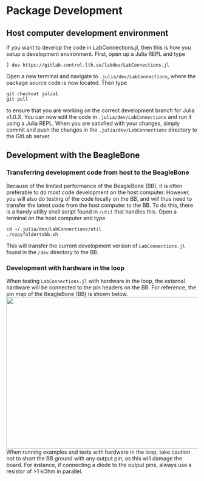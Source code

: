 
<a id='Package-Development-1'></a>

# Package Development


<a id='Host-computer-development-environment-1'></a>

## Host computer development environment


If you want to develop the code in LabConnections.jl, then this is how you setup a development environment. First, open up a Julia REPL and type


```
] dev https://gitlab.control.lth.se/labdev/LabConnections.jl
```


Open a new terminal and navigate to `.julia/dev/LabConnections`, where the package source code is now located. Then type


```
git checkout julia1
git pull
```


to ensure that you are working on the correct development branch for Julia v1.0.X. You can now edit the code in `.julia/dev/LabConnections` and run it using a Julia REPL. When you are satisfied with your changes, simply commit and push the changes in the `.julia/dev/LabConnections` directory to the GitLab server.


<a id='Development-with-the-BeagleBone-1'></a>

## Development with the BeagleBone


<a id='Transferring-development-code-from-host-to-the-BeagleBone-1'></a>

### Transferring development code from host to the BeagleBone


Because of the limited performance of the BeagleBone (BB), it is often preferable to do most code development on the host computer. However, you will also do testing of the code locally on the BB, and will thus need to transfer the latest code from the host computer to the BB. To do this, there is a handy utility shell script found in `/util` that handles this. Open a terminal on the host computer and type


```
cd ~/.julia/dev/LabConnections/util
./copyfoldertobb.sh
```


This will transfer the current development version of `LabConnections.jl` found in the `/dev` directory to the BB.


<a id='Development-with-hardware-in-the-loop-1'></a>

### Development with hardware in the loop


When testing `LabConnections.jl` with hardware in the loop, the external hardware will be connected to the pin headers on the BB. For reference, the pin map of the BeagleBone (BB) is shown below. <img src="../fig/beaglebone*black*pinmap.png" height="400" width="700"> When running examples and tests with hardware in the loop, take caution not to short the BB ground with any output pin, as this will damage the board. For instance, if connecting a diode to the output pins, always use a resistor of >1 kOhm in parallel.

